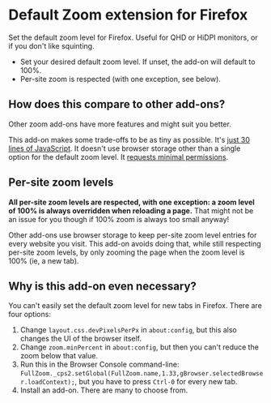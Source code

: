 # Default Zoom extension for Firefox

Set the default zoom level for Firefox. Useful for QHD or HiDPI monitors, or if
you don't like squinting.

* Set your desired default zoom level. If unset, the add-on will default to
  100%.
* Per-site zoom is respected (with one exception, see below).

## How does this compare to other add-ons?

Other zoom add-ons have more features and might suit you better.

This add-on makes some trade-offs to be as tiny as possible. It's [just 30
lines of
JavaScript](https://github.com/jamielinux/default-zoom/blob/master/background.js).
It doesn't use browser storage other than a single option for the default zoom
level. It [requests minimal
permissions](https://github.com/jamielinux/default-zoom/blob/master/manifest.json#L13-L15).

## Per-site zoom levels

**All per-site zoom levels are respected, with one exception: a zoom level of
100% is always overridden when reloading a page.** That might not be an issue
for you though if 100% zoom is always too small anyway!

Other add-ons use browser storage to keep per-site zoom level entries for every
website you visit. This add-on avoids doing that, while still respecting
per-site zoom levels, by only zooming the page when the zoom level is 100% (ie,
a new tab).

## Why is this add-on even necessary?

You can't easily set the default zoom level for new tabs in Firefox. There are
four options:

1. Change `layout.css.devPixelsPerPx` in `about:config`, but this also changes
   the UI of the browser itself.
2. Change `zoom.minPercent` in `about:config`, but then you can't reduce the
   zoom below that value.
3. Run this in the Browser Console command-line:
   `FullZoom._cps2.setGlobal(FullZoom.name,1.33,gBrowser.selectedBrowser.loadContext);`,
   but you have to press `Ctrl-0` for every new tab.
4. Install an add-on. There are many to choose from.
